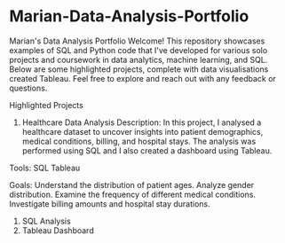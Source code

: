 # Marian-Data-Analysis-Portfolio
Marian's Data Analysis Portfolio
Welcome! This repository showcases examples of SQL and Python code that I've developed for various solo projects and coursework in data analytics, machine learning, and SQL. Below are some highlighted projects, complete with data visualisations created Tableau. Feel free to explore and reach out with any feedback or questions.

Highlighted Projects

1. Healthcare Data Analysis 
Description: In this project, I analysed a healthcare dataset to uncover insights into patient demographics, medical conditions, billing, and hospital stays. The analysis was performed using SQL and I also created a dashboard using Tableau. 

Tools:
SQL
Tableau

Goals:
Understand the distribution of patient ages.
Analyze gender distribution.
Examine the frequency of different medical conditions.
Investigate billing amounts and hospital stay durations.

1. SQL Analysis
2. Tableau Dashboard 

